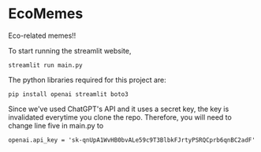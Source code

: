 # EcoMemes
Eco-related memes!!

To start running the streamlit website,

```
streamlit run main.py
```

The python libraries required for this project are:

```
pip install openai streamlit boto3
```

Since we've used ChatGPT's API and it uses a secret key, the key is invalidated everytime you clone the repo. Therefore, you will need to change line five in main.py to 

```
openai.api_key = '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'
```
